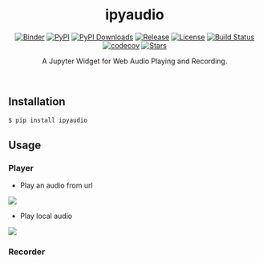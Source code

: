 <div align="center">

# ipyaudio

[![Binder](https://mybinder.org/badge_logo.svg)](https://mybinder.org/v2/gh/pengzhendong/ipyaudio/HEAD?urlpath=%2Fdoc%2Ftree%2Fexamples%2Fintroduction.ipynb)
[![PyPI](https://img.shields.io/pypi/v/ipyaudio.svg)](https://pypi.org/project/ipyaudio)
[![PyPI Downloads](https://static.pepy.tech/badge/ipyaudio)](https://pepy.tech/projects/ipyaudio)
[![Release](https://img.shields.io/github/release/pengzhendong/ipyaudio.svg)](https://github.com/pengzhendong/ipyaudio/releases)
[![License](https://img.shields.io/badge/License-BSD_3--Clause-blue.svg)](https://opensource.org/licenses/BSD-3-Clause)
[![Build Status](https://travis-ci.org/pengzhendong/ipyaudio.svg?branch=master)](https://travis-ci.org/pengzhendong/ipyaudio)
[![codecov](https://codecov.io/gh/pengzhendong/ipyaudio/branch/master/graph/badge.svg)](https://codecov.io/gh/pengzhendong/ipyaudio)
[![Stars](https://img.shields.io/github/stars/pengzhendong/ipyaudio)](https://github.com/pengzhendong/ipyaudio)

A Jupyter Widget for Web Audio Playing and Recording.

</div>

<br/>

## Installation

```bash
$ pip install ipyaudio
```

## Usage

### Player

- Play an audio from url

![](images/url.png)

- Play local audio

![](images/local.png)

### Recorder
